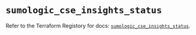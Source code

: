 # `sumologic_cse_insights_status`

Refer to the Terraform Registory for docs: [`sumologic_cse_insights_status`](https://www.terraform.io/docs/providers/sumologic/r/cse_insights_status).
